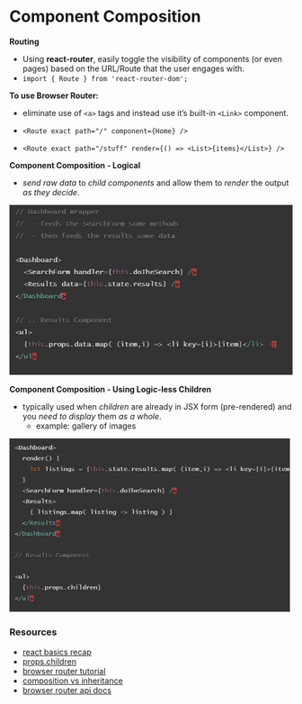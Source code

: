 # Component Composition

**Routing**
- Using **react-router**, easily toggle the visibility of components (or even pages) based on the URL/Route that the user engages with.
- `import { Route } from 'react-router-dom';`

**To use Browser Router:**
  - eliminate use of `<a>` tags and instead use it’s built-in `<Link>` component.

- `<Route exact path="/" component={Home} />`
- `<Route exact path="/stuff" render={() => <List>{items}</List>} />`

**Component Composition - Logical**
- *send raw data* to *child components* and allow them to *render* the output *as they decide*.

![](./snips/componentlogic.jpg)

**Component Composition - Using Logic-less Children**
- typically used when *children* are already in JSX form (pre-rendered) and you *need to display* them *as a whole*. 
  - example: gallery of images
  
![](./snips/componentlogicless.jpg)


### Resources
- [react basics recap](https://medium.freecodecamp.org/these-are-the-concepts-you-should-know-in-react-js-after-you-learn-the-basics-ee1d2f4b8030)
- [props.children](https://codeburst.io/a-quick-intro-to-reacts-props-children-cb3d2fce4891)
- [browser router tutorial](https://blog.pshrmn.com/entry/simple-react-router-v4-tutorial/)
- [composition vs inheritance](https://reactjs.org/docs/composition-vs-inheritance.html)
- [browser router api docs](https://reacttraining.com/react-router/web/api)